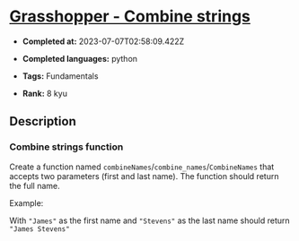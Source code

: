 # [Grasshopper - Combine strings](https://www.codewars.com/kata/55f73f66d160f1f1db000059)

- **Completed at:** 2023-07-07T02:58:09.422Z

- **Completed languages:** python

- **Tags:** Fundamentals

- **Rank:** 8 kyu

## Description

### Combine strings function

Create a function named `combineNames`/`combine_names`/`CombineNames` that accepts two parameters (first and last name). The function should return the full name.

Example: 

With `"James"` as the first name and `"Stevens"` as the last name should return `"James Stevens"`